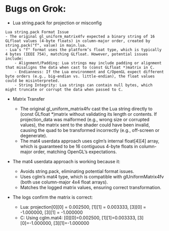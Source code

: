 


# Bugs on Grok:
- Lua string.pack for projection or misconfig


```
Lua string.pack Format Issue
- The original gl_uniform_matrix4fv expected a binary string of 16 GLfloat values (4-byte floats) in column-major order, created by string.pack("f", value) in main.lua.
- Lua’s "f" format uses the platform’s float type, which is typically 4 bytes (IEEE 754), matching GLfloat. However, potential issues include:
    - Alignment/Padding: Lua strings may include padding or alignment that misaligns the data when cast to (const GLfloat *)matrix in C.
    - Endianness: If the Lua environment and C/OpenGL expect different byte orders (e.g., big-endian vs. little-endian), the float values could be misinterpreted.
    - String Integrity: Lua strings can contain null bytes, which might truncate or corrupt the data when passed to C.
```
- Matrix Transfer
    - The original gl_uniform_matrix4fv cast the Lua string directly to (const GLfloat *)matrix without validating its length or contents. If projection_data was malformed (e.g., wrong size or corrupted values), the matrix sent to the shader could have been invalid, causing the quad to be transformed incorrectly (e.g., off-screen or degenerate).
    - The mat4 userdata approach uses cglm’s internal float[4][4] array, which is guaranteed to be 16 contiguous 4-byte floats in column-major order, matching OpenGL’s expectations.

- The mat4 userdata approach is working because it:
    - Avoids string.pack, eliminating potential format issues.
    - Uses cglm’s mat4 type, which is compatible with glUniformMatrix4fv (both use column-major 4x4 float arrays).
    - Matches the logged matrix values, ensuring correct transformation.
- The logs confirm the matrix is correct:
    - Lua: projection[0][0] = 0.002500, [1][1] = 0.003333, [3][0] = -1.000000, [3][1] = -1.000000
    - C: Using cglm.mat4: [0][0]=0.002500, [1][1]=0.003333, [3][0]=-1.000000, [3][1]=-1.000000









